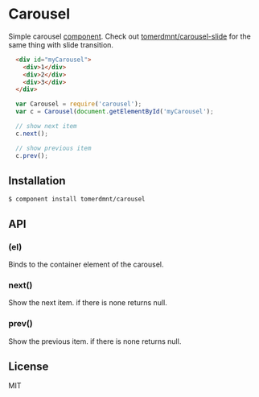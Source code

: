 
# Carousel

  Simple carousel [component](http://github.com/component/component).
  Check out [tomerdmnt/carousel-slide](http://github.com/tomerdmnt/carousel-slide) for the same thing with slide transition.

  ```html
    <div id="myCarousel">
      <div>1</div>
      <div>2</div>
      <div>3</div>
    </div>
  ```

  ```js
    var Carousel = require('carousel');
    var c = Carousel(document.getElementById('myCarousel');

    // show next item
    c.next();

    // show previous item
    c.prev();
  ```

## Installation

    $ component install tomerdmnt/carousel

## API

### (el)

Binds to the container element of the carousel.

### next()

Show the next item. if there is none returns null.

### prev()

Show the previous item. if there is none returns null.

## License

  MIT


